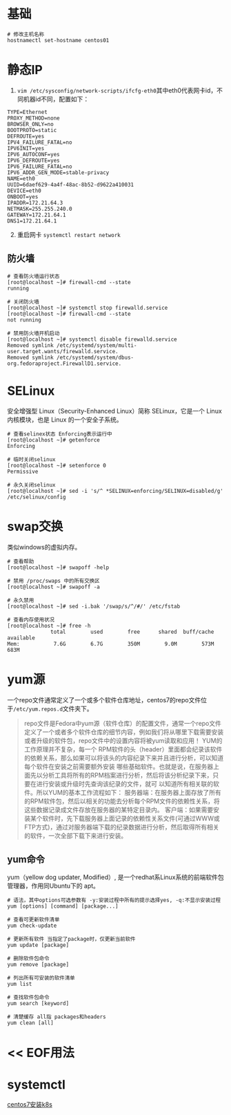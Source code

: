 # 基础

~~~shell
# 修改主机名称
hostnamectl set-hostname centos01
~~~





# 静态IP

1. `vim /etc/sysconfig/network-scripts/ifcfg-eth0`其中eth0代表网卡id，不同机器id不同，配置如下：

~~~properties
TYPE=Ethernet
PROXY_METHOD=none
BROWSER_ONLY=no
BOOTPROTO=static
DEFROUTE=yes
IPV4_FAILURE_FATAL=no
IPV6INIT=yes
IPV6_AUTOCONF=yes
IPV6_DEFROUTE=yes
IPV6_FAILURE_FATAL=no
IPV6_ADDR_GEN_MODE=stable-privacy
NAME=eth0
UUID=6daef629-4a4f-48ac-8b52-d9622a410031
DEVICE=eth0
ONBOOT=yes
IPADDR=172.21.64.3
NETMASK=255.255.240.0
GATEWAY=172.21.64.1
DNS1=172.21.64.1
~~~

2. 重启网卡 `systemctl restart network`



## 防火墙

~~~shell
# 查看防火墙运行状态
[root@localhost ~]# firewall-cmd --state
running

# 关闭防火墙
[root@localhost ~]# systemctl stop firewalld.service
[root@localhost ~]# firewall-cmd --state
not running

# 禁用防火墙开机启动
[root@localhost ~]# systemctl disable firewalld.service
Removed symlink /etc/systemd/system/multi-user.target.wants/firewalld.service.
Removed symlink /etc/systemd/system/dbus-org.fedoraproject.FirewallD1.service.
~~~



# SELinux

安全增强型 Linux（Security-Enhanced Linux）简称 SELinux，它是一个 Linux 内核模块，也是 Linux 的一个安全子系统。
~~~shell
# 查看selinex状态 Enforcing表示运行中
[root@localhost ~]# getenforce
Enforcing

# 临时关闭selinux
[root@localhost ~]# setenforce 0
Permissive

# 永久关闭selinux
[root@localhost ~]# sed -i 's/^ *SELINUX=enforcing/SELINUX=disabled/g' /etc/selinux/config
~~~



# swap交换

类似windows的虚拟内存。
~~~shell
# 查看帮助
[root@localhost ~]# swapoff -help

# 禁用 /proc/swaps 中的所有交换区
[root@localhost ~]# swapoff -a

# 永久禁用
[root@localhost ~]# sed -i.bak '/swap/s/^/#/' /etc/fstab

# 查看内存使用状况
[root@localhost ~]# free -h
              total        used        free      shared  buff/cache   available
Mem:           7.6G        6.7G        350M        9.0M        573M        683M

~~~



# yum源

一个repo文件通常定义了一个或多个软件仓库地址，centos7的repo文件位于`/etc/yum.repos.d`文件夹下。

>repo文件是Fedora中yum源（软件仓库）的配置文件，通常一个repo文件定义了一个或者多个软件仓库的细节内容，例如我们将从哪里下载需要安装或者升级的软件包，repo文件中的设置内容将被yum读取和应用！
>YUM的工作原理并不复杂，每一个 RPM软件的头（header）里面都会纪录该软件的依赖关系，那么如果可以将该头的内容纪录下来并且进行分析，可以知道每个软件在安装之前需要额外安装 哪些基础软件。也就是说，在服务器上面先以分析工具将所有的RPM档案进行分析，然后将该分析纪录下来，只要在进行安装或升级时先查询该纪录的文件，就可 以知道所有相关联的软件。所以YUM的基本工作流程如下：
>服务器端：在服务器上面存放了所有的RPM软件包，然后以相关的功能去分析每个RPM文件的依赖性关系，将这些数据记录成文件存放在服务器的某特定目录内。
>客户端：如果需要安装某个软件时，先下载服务器上面记录的依赖性关系文件(可通过WWW或FTP方式)，通过对服务器端下载的纪录数据进行分析，然后取得所有相关的软件，一次全部下载下来进行安装。
>
>[摘自]: https://www.cnblogs.com/zhouho/p/13410306.html



## yum命令

yum（yellow dog updater, Modified）, 是一个redhat系Linux系统的前端软件包管理器，作用同Ubuntu下的 apt。

~~~shell
# 语法，其中options可选参数有 -y:安装过程中所有的提示选择yes, -q:不显示安装过程
yum [options] [command] [package...]

# 查看可更新软件清单
yum check-update

# 更新所有软件 当指定了package时，仅更新当前软件
yum update [package]

# 删除软件包命令
yum remove [package]

# 列出所有可安装的软件清单
yum list

# 查找软件包命令
yum search [keyword]

# 清楚缓存 all指 packages和headers
yum clean [all]
~~~



# << EOF用法



# systemctl





[centos7安装k8s](https://blog.csdn.net/qq_37481017/article/details/118897138)
